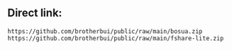 ## Direct link:
```
https://github.com/brotherbui/public/raw/main/bosua.zip
https://github.com/brotherbui/public/raw/main/fshare-lite.zip
```
